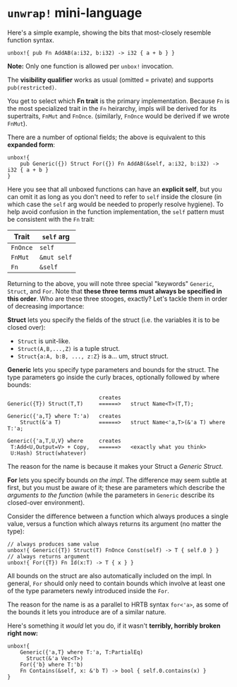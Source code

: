 # `unwrap!` mini-language

Here's a simple example, showing the bits that most-closely
resemble function syntax.

    unbox!{ pub Fn AddAB(a:i32, b:i32) -> i32 { a + b } }

**Note:** Only one function is allowed per `unbox!` invocation.

The **visibility qualifier** works as usual (omitted = private)
and supports `pub(restricted)`.

You get to select which **Fn trait** is the primary implementation.
Because `Fn` is the most specialized trait in the `Fn` heirarchy,
impls will be derived for its supertraits, `FnMut` and `FnOnce`.
(similarly, `FnOnce` would be derived if we wrote `FnMut`).

There are a number of optional fields; the above is equivalent to this
**expanded form**:

    unbox!{
        pub Generic({}) Struct For({}) Fn AddAB(&self, a:i32, b:i32) -> i32 { a + b }
    }

Here you see that all unboxed functions can have an **explicit self**,
but you can omit it as long as you don't need to refer to `self` inside the closure
(in which case the `self` arg would be needed to properly resolve hygiene).
To help avoid confusion in the function implementation,
the `self` pattern must be consistent with the `Fn` trait:

 |   Trait  | `self` arg  |
 | -------- | ----------- |
 | `FnOnce` | `self`      |
 | `FnMut`  | `&mut self` |
 | `Fn`     | `&self`     |

Returning to the above, you will note three special "keywords" `Generic`, `Struct`,
and `For`. Note that **these three terms must always be specified in this order**.
Who are these three stooges, exactly? Let's tackle them in order of decreasing
importance:

**Struct** lets you specify the fields of the struct (i.e. the variables it is to
be closed over):

 * `Struct` is unit-like.
 * `Struct(A,B,...,Z)` is a tuple struct.
 * `Struct{a:A, b:B, ..., z:Z}` is a... um, struct struct.

**Generic** lets you specify type parameters and bounds for the struct.
The type parameters go inside the curly braces, optionally followed by where bounds:

                                 creates
    Generic({T}) Struct(T,T)     ======>   struct Name<T>(T,T);
    
    Generic({'a,T} where T:'a)   creates
        Struct(&'a T)            ======>   struct Name<'a,T>(&'a T) where T:'a;
    
    Generic({'a,T,U,V} where     creates
     T:Add<U,Output=V> + Copy,   ======>   <exactly what you think>
     U:Hash) Struct(whatever)

The reason for the name is because it makes your Struct a *Generic Struct*.

**For** lets you specify bounds *on the impl*.  The difference may seem subtle
at first, but you must be aware of it; these are parameters which describe
the *arguments to the function* (while the parameters in `Generic` describe its
closed-over environment).

Consider the difference between a function which always produces a single value,
versus a function which always returns its argument (no matter the type):

	// always produces same value
	unbox!{ Generic({T}) Struct(T) FnOnce Const(self) -> T { self.0 } }
	// always returns argument
	unbox!{ For({T}) Fn Id(x:T) -> T { x } }

All bounds on the struct are also automatically included on the impl.
In general, `For` should only need to contain bounds which involve at least
one of the type parameters newly introduced inside the `For`.

The reason for the name is as a parallel to HRTB syntax `for<'a>`,
as some of the bounds it lets you introduce are of a similar nature.

Here's something it *would* let you do, if it wasn't **terribly,
horribly broken right now:**

	unbox!{
		Generic({'a,T} where T:'a, T:PartialEq)
		  Struct(&'a Vec<T>)
		For({'b} where T:'b)
		Fn Contains(&self, x: &'b T) -> bool { self.0.contains(x) }
	}

